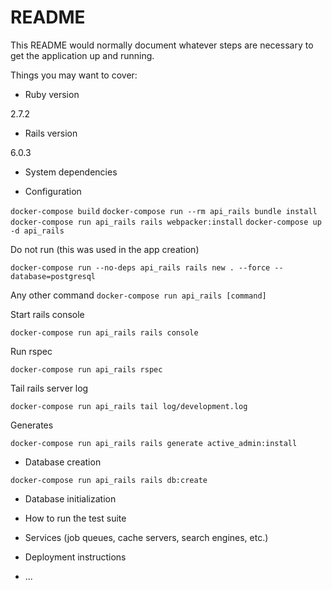 # README

This README would normally document whatever steps are necessary to get the
application up and running.

Things you may want to cover:

* Ruby version

2.7.2

* Rails version

6.0.3

* System dependencies

* Configuration

`docker-compose build`
`docker-compose run --rm api_rails bundle install`
`docker-compose run api_rails rails webpacker:install`
`docker-compose up -d api_rails`

Do not run (this was used in the app creation)
```
docker-compose run --no-deps api_rails rails new . --force --database=postgresql
```

Any other command
`docker-compose run api_rails [command]`

Start rails console
```
docker-compose run api_rails rails console
```

Run rspec
```
docker-compose run api_rails rspec
```

Tail rails server log
```
docker-compose run api_rails tail log/development.log
```

Generates
```
docker-compose run api_rails rails generate active_admin:install
```

* Database creation

`docker-compose run api_rails rails db:create`

* Database initialization

* How to run the test suite

* Services (job queues, cache servers, search engines, etc.)

* Deployment instructions

* ...
